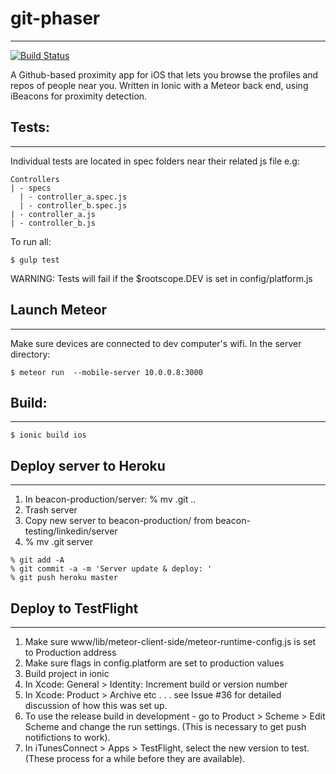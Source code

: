 # git-phaser
-------------

[![Build Status](https://travis-ci.org/cgewecke/git-phaser.svg?branch=master)](https://travis-ci.org/cgewecke/git-phaser)

A Github-based proximity app for iOS that lets you browse the profiles and repos of people near you. Written in Ionic with a Meteor back end, using iBeacons for proximity detection.

## Tests: 
----------
Individual tests are located in spec folders near their related js file e.g:

```
Controllers
| - specs
  | - controller_a.spec.js
  | - controller_b.spec.js
| - controller_a.js
| - controller_b.js
```

To run all:
```
$ gulp test
```

WARNING: Tests will fail if the $rootscope.DEV is set in config/platform.js

## Launch Meteor
----------------

Make sure devices are connected to dev computer's wifi. In the server directory:

```
$ meteor run  --mobile-server 10.0.0.8:3000
```

## Build:
----------

```
$ ionic build ios
```

## Deploy server to Heroku 
--------------------------

1. In beacon-production/server: % mv .git ..
2. Trash server
3. Copy new server to beacon-production/ from beacon-testing/linkedin/server
4. % mv .git server

```
% git add -A
% git commit -a -m 'Server update & deploy: '
% git push heroku master
```

## Deploy to TestFlight
-----------------------

1. Make sure www/lib/meteor-client-side/meteor-runtime-config.js is set to Production address
2. Make sure flags in config.platform are set to production values
3. Build project in ionic
4. In Xcode: General > Identity: Increment build or version number
5. In Xcode: Product > Archive etc . . . see Issue #36 for detailed discussion of how this was set up. 
6. To use the release build in development - go to Product > Scheme > Edit Scheme and change the run settings. (This is necessary to get push notifictions to work).
7. In iTunesConnect > Apps > TestFlight, select the new version to test. (These process for a while before they are available). 